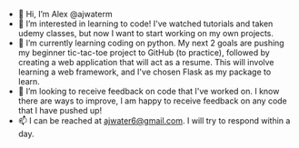 - 👋 Hi, I’m Alex @ajwaterm
- 👀 I’m interested in learning to code! I've watched tutorials and taken udemy classes, but now I want to start working on my own projects.
- 🌱 I’m currently learning coding on python. My next 2 goals are pushing my beginner tic-tac-toe project to GitHub (to practice), followed by creating a web application that will act as a resume. This will involve learning a web framework, and I've chosen Flask as my package to learn.
- 💞️ I’m looking to receive feedback on code that I've worked on. I know there are ways to improve, I am happy to receive feedback on any code that I have pushed up! 
- 📫 I can be reached at ajwater6@gmail.com. I will try to respond within a day.

<!---
ajwaterm/ajwaterm is a ✨ special ✨ repository because its `README.md` (this file) appears on your GitHub profile.
You can click the Preview link to take a look at your changes.
--->
